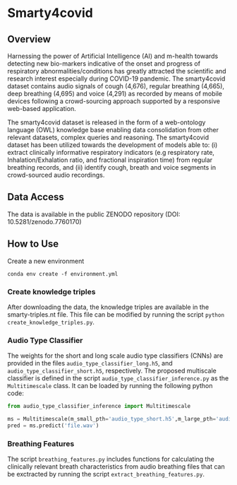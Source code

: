 # Smarty4covid

## Overview
Harnessing the power of Artificial Intelligence (AI) and m-health towards detecting new bio-markers indicative of the onset and progress of respiratory abnormalities/conditions has greatly attracted the scientific and research interest especially during COVID-19 pandemic. The smarty4covid dataset contains audio signals of cough (4,676), regular breathing (4,665), deep breathing (4,695) and voice (4,291) as recorded by means of mobile devices following a crowd-sourcing approach supported by a responsive web-based application. 

The smarty4covid dataset is released in the form of a web-ontology language (OWL) knowledge base enabling data consolidation from other relevant datasets, complex queries and reasoning. The smarty4covid dataset has been utilized towards the development of models able to: (i) extract clinically informative respiratory indicators (e.g respiratory rate, Inhalation/Exhalation ratio, and fractional inspiration time) from regular breathing records, and (ii) identify cough, breath and voice segments in crowd-sourced audio recordings.    


## Data Access
The data is available in the public ZENODO repository (DOI: 10.5281/zenodo.7760170)


## How to Use
Create a new environment
```
conda env create -f environment.yml
```

### Create knowledge triples
After downloading the data, the knowledge triples are available in the smarty-triples.nt file. This file can be modified by running the script ```python create_knowledge_triples.py```.

### Audio Type Classifier
The weights for the short and long scale audio type classifiers (CNNs) are provided in the files ```audio_type_classifier_long.h5```, and ```audio_type_classifier_short.h5```, respectively. The proposed multiscale classifier is defined in the script ```audio_type_classifier_inference.py``` as the ```Multitimescale``` class. It can be loaded by running the following python code: 

```python
from audio_type_classifier_inference import Multitimescale

ms = Multitimescale(m_small_pth='audio_type_short.h5',m_large_pth='audio_type_long.h5')
pred = ms.predict('file.wav')
```

### Breathing Features
The script ```breathing_features.py``` includes functions for calculating the clinically relevant breath characteristics from audio breathing files that can be exctracted by running the script ```extract_breathing_features.py```.

